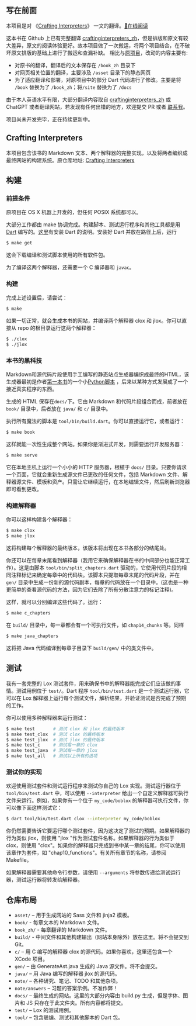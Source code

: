 ## 写在前面
本项目是对 《[Crafting Interpreters][en reading online]》 一文的翻译。[📖在线阅读][zh reading online]

这本书在 Github 上已有完整翻译 [craftinginterpreters_zh][]，但是排版和原文有较大差异，原文的阅读体验更好。故本项目做了一次搬运，将两个项目结合，在不破坏原文排版的基础上进行了搬运和查漏补缺。
相比与[原项目][crafting interpreters github]，改动的内容主要有:
- 对原书的翻译，翻译后的文本保存在 `/book_zh` 目录下
- 对网页相关位置的翻译，主要涉及 `/asset` 目录下的静态网页
- 为了适应翻译和部署，对原项目中的部分 Dart 代码进行了修改。主要是将 `/book` 替换为了 `/book_zh`；将`/site` 替换为了 `/docs`

由于本人英语水平有限，大部分翻译内容取自 [craftinginterpreters_zh][] 或 ChatGPT 或者翻译网站，若发现有任何出错的地方，欢迎提交 PR 或者 [联系我][zhihu]。

项目尚未开发完毕，正在持续更新中。

[zh reading online]: https://zaslee.github.io/craftinginterpreters/
[en reading online]: http://craftinginterpreters.com
[craftinginterpreters_zh]: https://github.com/GuoYaxiang/craftinginterpreters_zh
[zhihu]: https://www.zhihu.com/people/an-you-wo

## Crafting Interpreters
本项目包含该书的 Markdown 文本、两个解释器的完整实现，以及将两者编织成最终网站的构建系统。原仓库地址: [Crafting Interpreters][crafting interpreters github]

[crafting interpreters github]: https://github.com/munificent/craftinginterpreters

## 构建

### 前提条件

原项目在 OS X 机器上开发的，但任何 POSIX 系统都可以。

大部分工作都由 make 协调完成。构建脚本、测试运行程序和其他工具都是用 [Dart][] 编写的。[这里][install]有安装 Dart 的说明。安装好 Dart 并放在路径上后，运行

```sh
$ make get
```

[dart]: https://dart.dev/
[install]: https://dart.dev/get-dart

这会下载编译和测试脚本使用的所有软件包。

为了编译这两个解释器，还需要一个 C 编译器和 `javac`。

### 构建

完成上述设置后，请尝试：

```sh
$ make
```

如果一切正常，就会生成本书的网站，并编译两个解释器 clox 和 jlox。你可以直接从 repo 的根目录运行这两个解释器：

```sh
$ ./clox
$ ./jlox
```

### 本书的黑科技

Markdown和源代码片段使用手工编写的静态站点生成器编织成最终的HTML，该生成器最初是作者[第一本书][gpp]的一个小[Python脚本][py] ，后来以某种方式发展成了一个接近真实程序的东西。

[py]: https://github.com/munificent/game-programming-patterns/blob/master/script/format.py
[gpp]: http://gameprogrammingpatterns.com/

生成的 HTML 保存在`docs/`下。它由 Markdown 和代码片段组合而成，前者放在 `book/` 目录中，后者放在 `java/` 和 `c/` 目录中。

执行所有魔法的脚本是 `tool/bin/build.dart`。你可以直接运行它，或者运行：

```sh
$ make book
```

这样就能一次性生成整个网站。如果你是渐进式开发，则需要运行开发服务器：

```sh
$ make serve
```

它在本地主机上运行一个小小的 HTTP 服务器，根植于 `docs/` 目录。只要你请求一个页面，它就会重新生成源文件已更改的任何文件，包括 Markdown 文件、解释器源文件、模板和资产。只需让它继续运行，在本地编辑文件，然后刷新浏览器即可看到更改。

### 构建解释器

你可以这样构建各个解释器：

```sh
$ make clox
$ make jlox
```

这将构建每个解释器的最终版本，该版本将出现在本书各部分的结尾处。

你还可以在每章末尾看到解释器（我用它来确保解释器在书的中间部分也能正常工作）。这是由脚本 `tool/bin/split_chapters.dart` 驱动的，它使用代码片段的相同注释标记来确定每章中的代码块。该脚本只提取每章末尾的代码片段，并在 `gen/` 目录中生成一份新的源代码副本，每章的代码放在一个目录中。(这也是一种更简单的查看源代码的方法，因为它们去除了所有分散注意力的标记注释)。

这样，就可以分别编译这些代码了。运行：

```sh
$ make c_chapters
```

在 `build/` 目录中，每一章都会有一个可执行文件，如 `chap14_chunks` 等。同样

```sh
$ make java_chapters
```

这将把 Java 代码编译到每章子目录下 `build/gen/` 中的类文件中。

## 测试

我有一套完整的 Lox 测试套件，用来确保书中的解释器能完成它们应该做的事情。测试用例位于 `test/`。Dart 程序 `tool/bin/test.dart` 是一个测试运行器，它可以在 Lox 解释器上运行每个测试文件，解析结果，并验证测试是否完成了预期的工作。

你可以使用多种解释器来运行测试：


```sh
$ make test       # 测试 clox 和 jlox 的最终版本
$ make test_clox  # 测试 clox 的最终版本
$ make test_jlox  # 测试 jlox 的最终版本
$ make test_c     # 测试每一章的 clox
$ make test_java  # 测试每一章的 jlox
$ make test_all   # 测试以上所有的选项
```

### 测试你的实现

欢迎使用测试套件和测试运行程序来测试你自己的 Lox 实现。测试运行器位于 `tool/bin/test.dart` 中，可以使用 `--interpreter` 给出一个自定义解释器可执行文件来运行。例如，如果你有一个位于 `my_code/boblox` 的解释器可执行文件，你可以像下面这样测试它：

```sh
$ dart tool/bin/test.dart clox --interpreter my_code/boblox
```

你仍然需要告诉它要运行哪个测试套件，因为这决定了测试的预期。如果解释器的行为类似 jlox，则使用 "jlox "作为测试套件名称。如果解释器的行为类似于 clox，则使用 "clox"。如果你的解释器只完成到书中某一章的结尾，你可以使用该章作为套件，如 "chap10_functions"。有关所有章节的名称，请参阅 Makefile。

如果解释器需要其他命令行参数，请使用 `--arguments` 将参数传递给测试运行器，测试运行器将转发给解释器。

## 仓库布局

*   `asset/` – 用于生成网站的 Sass 文件和 jinja2 模板。
*   `book/` - 每章文本的 Markdown 文件。
*   `book_zh/` - 每章翻译的 Markdown 文件。
*   `build/` - 中间文件和其他构建输出（网站本身除外）放在这里。将不会提交到 Git。
*   `c/` –  用 C 编写的解释器 clox 的源代码。如果你喜欢，这里还包含一个 XCode 项目。
*   `gen/` –  由 GenerateAst.java 生成的 Java 源文件。将不会提交。
*   `java/` – 用 Java 编写的解释器 jlox 的源代码。
*   `note/` – 各种研究、笔记、TODO 和其他杂项。
*   `note/answers` – 习题的答案示例。不准作弊！
*   `docs/` – 最终生成的网站。这里的大部分内容由 build.py 生成，但是字体、图片和 JS 只存在于此文件夹。所有内容都将提交。
*   `test/` – Lox 的测试用例。
*   `tool/` – 包含联编、测试和其他脚本的 Dart 包。
